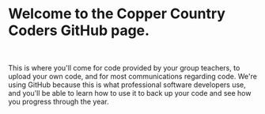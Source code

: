 <h1>Welcome to the Copper Country Coders GitHub page.</h1><br>
<p>This is where you'll come for code provided by your group teachers, to upload your own code, and for most communications regarding code.  We're using GitHub because this is what professional software developers use, and you'll be able to learn how to use it to back up your code and see how you progress through the year. </p>

